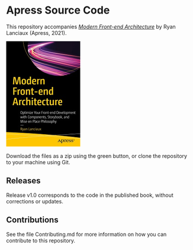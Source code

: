 # Apress Source Code

This repository accompanies [*Modern Front-end Architecture*](http://www.apress.com/9781484266243) by Ryan Lanciaux (Apress, 2021).

[comment]: #cover
![Cover image](9781484266243.jpg)

Download the files as a zip using the green button, or clone the repository to your machine using Git.

## Releases

Release v1.0 corresponds to the code in the published book, without corrections or updates.

## Contributions

See the file Contributing.md for more information on how you can contribute to this repository.